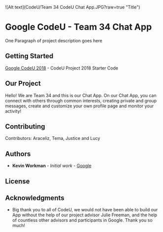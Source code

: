 ![Alt text](CodeU/Team 34 CodeU Chat App.JPG?raw=true "Title")
# Google CodeU - Team 34 Chat App

One Paragraph of project description goes here

## Getting Started

[Google CodeU 2018](https://github.com/google/codeu_project_2018) - CodeU Project 2018 Starter Code

## Our Project

Hello! We are Team 34 and this is our Chat App. On our Chat App, you can connect with others through common interests, creating private and group messages, create and customize your own profile page and monitor your activity!


## Contributing
Contributors: Araceliz, Tema, Justice and Lucy

 

## Authors

* **Kevin Workman** - *Initial work* - [Google](https://github.com/google/codeu_project_2018)

## License

## Acknowledgments

* Big thank you to all of CodeU, we would not have been able to build our App without the help of our project advisor Julie Freeman, and the help of countless other advisors and participants in Google. Thank you so much!
